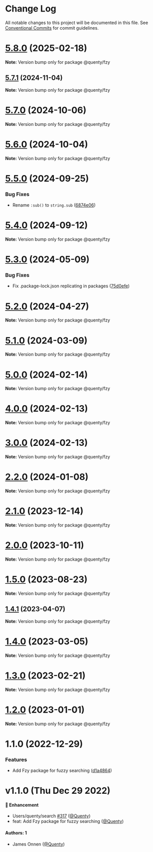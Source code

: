 # Change Log

All notable changes to this project will be documented in this file.
See [Conventional Commits](https://conventionalcommits.org) for commit guidelines.

# [5.8.0](https://github.com/Quenty/NevermoreEngine/compare/@quenty/fzy@5.7.1...@quenty/fzy@5.8.0) (2025-02-18)

**Note:** Version bump only for package @quenty/fzy





## [5.7.1](https://github.com/Quenty/NevermoreEngine/compare/@quenty/fzy@5.7.0...@quenty/fzy@5.7.1) (2024-11-04)

**Note:** Version bump only for package @quenty/fzy





# [5.7.0](https://github.com/Quenty/NevermoreEngine/compare/@quenty/fzy@5.6.0...@quenty/fzy@5.7.0) (2024-10-06)

**Note:** Version bump only for package @quenty/fzy





# [5.6.0](https://github.com/Quenty/NevermoreEngine/compare/@quenty/fzy@5.5.0...@quenty/fzy@5.6.0) (2024-10-04)

**Note:** Version bump only for package @quenty/fzy





# [5.5.0](https://github.com/Quenty/NevermoreEngine/compare/@quenty/fzy@5.4.0...@quenty/fzy@5.5.0) (2024-09-25)


### Bug Fixes

* Rename `:sub()` to `string.sub` ([6874e06](https://github.com/Quenty/NevermoreEngine/commit/6874e06e456d7094a2d7f25a3a7b24a40d77fe3c))





# [5.4.0](https://github.com/Quenty/NevermoreEngine/compare/@quenty/fzy@5.3.0...@quenty/fzy@5.4.0) (2024-09-12)

**Note:** Version bump only for package @quenty/fzy





# [5.3.0](https://github.com/Quenty/NevermoreEngine/compare/@quenty/fzy@5.2.0...@quenty/fzy@5.3.0) (2024-05-09)


### Bug Fixes

* Fix .package-lock.json replicating in packages ([75d0efe](https://github.com/Quenty/NevermoreEngine/commit/75d0efeef239f221d93352af71a5b3e930ec23c5))





# [5.2.0](https://github.com/Quenty/NevermoreEngine/compare/@quenty/fzy@5.1.0...@quenty/fzy@5.2.0) (2024-04-27)

**Note:** Version bump only for package @quenty/fzy





# [5.1.0](https://github.com/Quenty/NevermoreEngine/compare/@quenty/fzy@5.0.0...@quenty/fzy@5.1.0) (2024-03-09)

**Note:** Version bump only for package @quenty/fzy





# [5.0.0](https://github.com/Quenty/NevermoreEngine/compare/@quenty/fzy@4.0.0...@quenty/fzy@5.0.0) (2024-02-14)

**Note:** Version bump only for package @quenty/fzy





# [4.0.0](https://github.com/Quenty/NevermoreEngine/compare/@quenty/fzy@3.0.0...@quenty/fzy@4.0.0) (2024-02-13)

**Note:** Version bump only for package @quenty/fzy





# [3.0.0](https://github.com/Quenty/NevermoreEngine/compare/@quenty/fzy@2.2.0...@quenty/fzy@3.0.0) (2024-02-13)

**Note:** Version bump only for package @quenty/fzy





# [2.2.0](https://github.com/Quenty/NevermoreEngine/compare/@quenty/fzy@2.1.0...@quenty/fzy@2.2.0) (2024-01-08)

**Note:** Version bump only for package @quenty/fzy





# [2.1.0](https://github.com/Quenty/NevermoreEngine/compare/@quenty/fzy@2.0.0...@quenty/fzy@2.1.0) (2023-12-14)

**Note:** Version bump only for package @quenty/fzy





# [2.0.0](https://github.com/Quenty/NevermoreEngine/compare/@quenty/fzy@1.5.0...@quenty/fzy@2.0.0) (2023-10-11)

**Note:** Version bump only for package @quenty/fzy





# [1.5.0](https://github.com/Quenty/NevermoreEngine/compare/@quenty/fzy@1.4.1...@quenty/fzy@1.5.0) (2023-08-23)

**Note:** Version bump only for package @quenty/fzy





## [1.4.1](https://github.com/Quenty/NevermoreEngine/compare/@quenty/fzy@1.4.0...@quenty/fzy@1.4.1) (2023-04-07)

**Note:** Version bump only for package @quenty/fzy





# [1.4.0](https://github.com/Quenty/NevermoreEngine/compare/@quenty/fzy@1.3.0...@quenty/fzy@1.4.0) (2023-03-05)

**Note:** Version bump only for package @quenty/fzy





# [1.3.0](https://github.com/Quenty/NevermoreEngine/compare/@quenty/fzy@1.2.0...@quenty/fzy@1.3.0) (2023-02-21)

**Note:** Version bump only for package @quenty/fzy





# [1.2.0](https://github.com/Quenty/NevermoreEngine/compare/@quenty/fzy@1.1.0...@quenty/fzy@1.2.0) (2023-01-01)

**Note:** Version bump only for package @quenty/fzy





# 1.1.0 (2022-12-29)


### Features

* Add Fzy package for fuzzy searching ([d1a4864](https://github.com/Quenty/NevermoreEngine/commit/d1a486423c84db737895c65c4b7f44005bc48e2f))





# v1.1.0 (Thu Dec 29 2022)

#### 🚀 Enhancement

- Users/quenty/search [#317](https://github.com/Quenty/NevermoreEngine/pull/317) ([@Quenty](https://github.com/Quenty))
- feat: Add Fzy package for fuzzy searching ([@Quenty](https://github.com/Quenty))

#### Authors: 1

- James Onnen ([@Quenty](https://github.com/Quenty))
